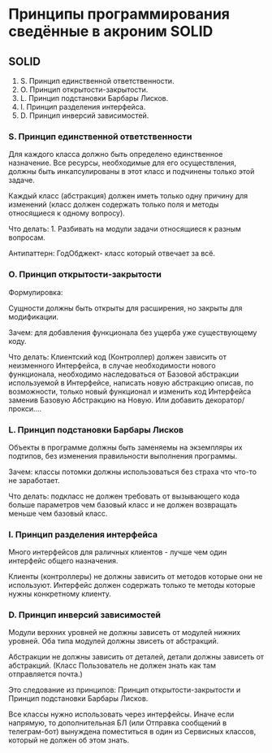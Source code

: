 <!--
  Не путать термины Принципы программирования и Шаблоны проектирования.
-->

# Принципы программирования сведённые в акроним SOLID

## SOLID

1. S. Принцип единственной ответственности.
2. O. Принцип открытости-закрытости.
3. L. Принцип подстановки Барбары Лисков.
4. I. Принцип разделения интерфейса.
5. D. Принцип инверсий зависимостей.


### S. Принцип единственной ответственности

Для каждого класса должно быть определено единственное назначение. Все ресурсы,
необходимые для его осуществления, должны быть инкапсулированы в этот класс и
подчинены только этой задаче.

Каждый класс (абстракция) должен иметь только одну причину для изменений
(класс должен содержать только поля и методы относящиеся к одному вопросу).

Что делать: 1. Разбивать на модули задачи относящиеся к разным вопросам.

Антипаттерн: ГодОбджект- класс который отвечает за всё.


### O. Принцип открытости-закрытости

Формулировка:

Сущности должны быть открыты для расширения, но закрыты для модификации.

Зачем: для добавления функционала без ущерба уже существующему коду.

Что делать: Клиентский код (Контроллер) должен зависить от неизменного
Интерфейса, в случае необходимости нового функционала, необходимо наследоваться
от Базовой абстракции используемой в Интерфейсе, написать новую абстракцию
описав, по возможности, только новый функционал и изменить код Интерфейса
заменив Базовую Абстракцию на Новую. Или добавить декоратор/прокси....


### L. Принцип подстановки Барбары Лисков

Объекты в программе должны быть заменяемы на экземпляры их подтипов, без
изменения правильности выполнения программы.

Зачем: классы потомки должны использоваться без страха что что-то не
заработает.

Что делать: подкласс не должен требовать от вызывающего кода больше параметров
чем базовый класс и не должен возвращать меньше чем базовый класс.


### I. Принцип разделения интерфейса

Много интерфейсов для раличных клиентов - лучше чем один интерфейс общего назначения.

Клиенты (контроллеры) не должны зависить от методов которые они не используют.
Интерфейс должен содержать только те методы которые нужны конкретному клиенту.

### D. Принцип инверсий зависимостей

Модули верхних уровней не должны зависеть от модулей нижних уровней. Оба типа
модулей должны звисеть от абстракций.

Абстракции не должны зависить от деталей, детали должны зависеть от абстракций.
(Класс Пользователь не должен знать как там отправляется почта.)

Это следование из принципов: Принцип открытости-закрытости и Принцип подстановки
Барбары Лисков.

Все классы нужно использовать через интерфейсы. Иначе если напрямую, то
дополнительная БЛ (или Отправка сообщений в телеграм-бот) вынуждена поместиться
в один из Сервисных классов, который не должен об этом знать.

